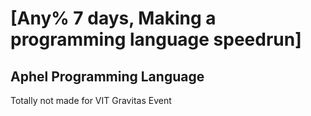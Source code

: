 # [Any% 7 days, Making a programming language speedrun]
## Aphel Programming Language 
Totally not made for VIT Gravitas Event
